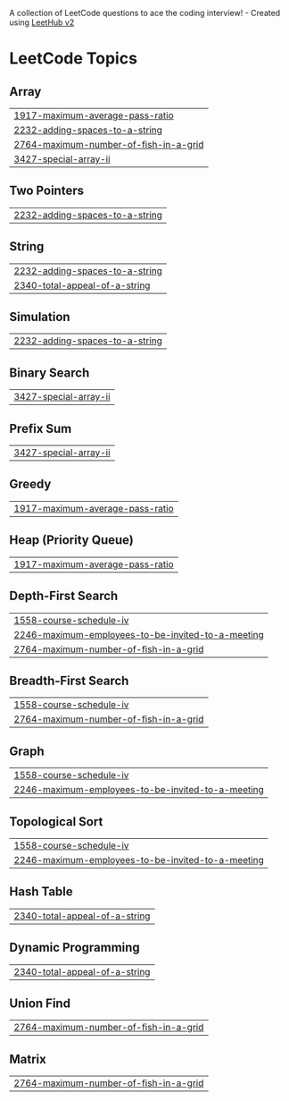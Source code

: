 A collection of LeetCode questions to ace the coding interview! - Created using [LeetHub v2](https://github.com/arunbhardwaj/LeetHub-2.0)
<!---LeetCode Topics Start-->
# LeetCode Topics
## Array
|  |
| ------- |
| [1917-maximum-average-pass-ratio](https://github.com/D6-80428-pradeep/CODING-QUESTIONS-leetcode-GfG/tree/master/1917-maximum-average-pass-ratio) |
| [2232-adding-spaces-to-a-string](https://github.com/D6-80428-pradeep/CODING-QUESTIONS-leetcode-GfG/tree/master/2232-adding-spaces-to-a-string) |
| [2764-maximum-number-of-fish-in-a-grid](https://github.com/D6-80428-pradeep/CODING-QUESTIONS-leetcode-GfG/tree/master/2764-maximum-number-of-fish-in-a-grid) |
| [3427-special-array-ii](https://github.com/D6-80428-pradeep/CODING-QUESTIONS-leetcode-GfG/tree/master/3427-special-array-ii) |
## Two Pointers
|  |
| ------- |
| [2232-adding-spaces-to-a-string](https://github.com/D6-80428-pradeep/CODING-QUESTIONS-leetcode-GfG/tree/master/2232-adding-spaces-to-a-string) |
## String
|  |
| ------- |
| [2232-adding-spaces-to-a-string](https://github.com/D6-80428-pradeep/CODING-QUESTIONS-leetcode-GfG/tree/master/2232-adding-spaces-to-a-string) |
| [2340-total-appeal-of-a-string](https://github.com/D6-80428-pradeep/CODING-QUESTIONS-leetcode-GfG/tree/master/2340-total-appeal-of-a-string) |
## Simulation
|  |
| ------- |
| [2232-adding-spaces-to-a-string](https://github.com/D6-80428-pradeep/CODING-QUESTIONS-leetcode-GfG/tree/master/2232-adding-spaces-to-a-string) |
## Binary Search
|  |
| ------- |
| [3427-special-array-ii](https://github.com/D6-80428-pradeep/CODING-QUESTIONS-leetcode-GfG/tree/master/3427-special-array-ii) |
## Prefix Sum
|  |
| ------- |
| [3427-special-array-ii](https://github.com/D6-80428-pradeep/CODING-QUESTIONS-leetcode-GfG/tree/master/3427-special-array-ii) |
## Greedy
|  |
| ------- |
| [1917-maximum-average-pass-ratio](https://github.com/D6-80428-pradeep/CODING-QUESTIONS-leetcode-GfG/tree/master/1917-maximum-average-pass-ratio) |
## Heap (Priority Queue)
|  |
| ------- |
| [1917-maximum-average-pass-ratio](https://github.com/D6-80428-pradeep/CODING-QUESTIONS-leetcode-GfG/tree/master/1917-maximum-average-pass-ratio) |
## Depth-First Search
|  |
| ------- |
| [1558-course-schedule-iv](https://github.com/D6-80428-pradeep/CODING-QUESTIONS-leetcode-GfG/tree/master/1558-course-schedule-iv) |
| [2246-maximum-employees-to-be-invited-to-a-meeting](https://github.com/D6-80428-pradeep/CODING-QUESTIONS-leetcode-GfG/tree/master/2246-maximum-employees-to-be-invited-to-a-meeting) |
| [2764-maximum-number-of-fish-in-a-grid](https://github.com/D6-80428-pradeep/CODING-QUESTIONS-leetcode-GfG/tree/master/2764-maximum-number-of-fish-in-a-grid) |
## Breadth-First Search
|  |
| ------- |
| [1558-course-schedule-iv](https://github.com/D6-80428-pradeep/CODING-QUESTIONS-leetcode-GfG/tree/master/1558-course-schedule-iv) |
| [2764-maximum-number-of-fish-in-a-grid](https://github.com/D6-80428-pradeep/CODING-QUESTIONS-leetcode-GfG/tree/master/2764-maximum-number-of-fish-in-a-grid) |
## Graph
|  |
| ------- |
| [1558-course-schedule-iv](https://github.com/D6-80428-pradeep/CODING-QUESTIONS-leetcode-GfG/tree/master/1558-course-schedule-iv) |
| [2246-maximum-employees-to-be-invited-to-a-meeting](https://github.com/D6-80428-pradeep/CODING-QUESTIONS-leetcode-GfG/tree/master/2246-maximum-employees-to-be-invited-to-a-meeting) |
## Topological Sort
|  |
| ------- |
| [1558-course-schedule-iv](https://github.com/D6-80428-pradeep/CODING-QUESTIONS-leetcode-GfG/tree/master/1558-course-schedule-iv) |
| [2246-maximum-employees-to-be-invited-to-a-meeting](https://github.com/D6-80428-pradeep/CODING-QUESTIONS-leetcode-GfG/tree/master/2246-maximum-employees-to-be-invited-to-a-meeting) |
## Hash Table
|  |
| ------- |
| [2340-total-appeal-of-a-string](https://github.com/D6-80428-pradeep/CODING-QUESTIONS-leetcode-GfG/tree/master/2340-total-appeal-of-a-string) |
## Dynamic Programming
|  |
| ------- |
| [2340-total-appeal-of-a-string](https://github.com/D6-80428-pradeep/CODING-QUESTIONS-leetcode-GfG/tree/master/2340-total-appeal-of-a-string) |
## Union Find
|  |
| ------- |
| [2764-maximum-number-of-fish-in-a-grid](https://github.com/D6-80428-pradeep/CODING-QUESTIONS-leetcode-GfG/tree/master/2764-maximum-number-of-fish-in-a-grid) |
## Matrix
|  |
| ------- |
| [2764-maximum-number-of-fish-in-a-grid](https://github.com/D6-80428-pradeep/CODING-QUESTIONS-leetcode-GfG/tree/master/2764-maximum-number-of-fish-in-a-grid) |
<!---LeetCode Topics End-->